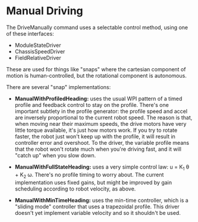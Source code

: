 # Manual Driving

The DriveManually command uses a selectable control method, using one of these interfaces:

* ModuleStateDriver
* ChassisSpeedDriver
* FieldRelativeDriver

These are used for things like "snaps" where the cartesian component of motion
is human-controlled, but the rotational component is autonomous.

There are several "snap" implementations:

* **ManualWithProfiledHeading:** uses the usual WPI pattern of a timed profile and
  feedback control to stay on the profile.  There's one important subtlety in the
  profile generator: the profile speed and accel are inversely proportional to the
  current robot speed.  The reason is that, when moving near their maximum speeds,
  the drive motors have very little torque available, it's just how motors work.
  If you try to rotate faster, the robot just won't keep up with the profile, it
  will result in controller error and overshoot.  To the driver, the variable profile
  means that the robot won't rotate much when you're driving fast, and it will
  "catch up" when you slow down.

* **ManualWithFullStateHeading:** uses a very simple control law:
  u = K<sub>1</sub> &theta; + K<sub>2</sub> &omega;. There's no profile timing to
  worry about.  The current implementation uses fixed gains, but might be improved
  by gain scheduling according to robot velocity, as above.
  
* **ManualWithMinTimeHeading:** uses the min-time controller, which is a "sliding mode"
  controller that uses a trapezoidal profile.  This driver doesn't yet implement
  variable velocity and so it shouldn't be used.